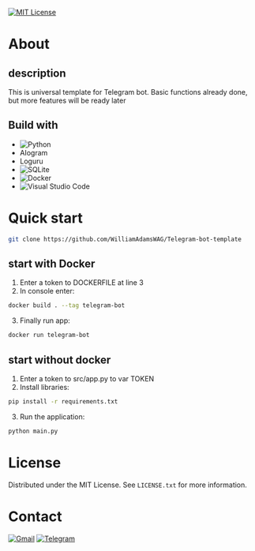 <a id="readme-top"></a>
[![MIT License][license-shield]][license-url]

# About 

## description

This is universal template for Telegram bot. Basic functions already done, but more features will be ready later

## Build with

* ![Python](https://img.shields.io/badge/python-3670A0?style=for-the-badge&logo=python&logoColor=ffdd54)
* AIogram
* Loguru
* ![SQLite](https://img.shields.io/badge/sqlite-%2307405e.svg?style=for-the-badge&logo=sqlite&logoColor=white)
* ![Docker](https://img.shields.io/badge/docker-%230db7ed.svg?style=for-the-badge&logo=docker&logoColor=white)
* ![Visual Studio Code](https://img.shields.io/badge/Visual%20Studio%20Code-0078d7.svg?style=for-the-badge&logo=visual-studio-code&logoColor=white)

# Quick start

```sh
git clone https://github.com/WilliamAdamsWAG/Telegram-bot-template
```

## start with Docker

1. Enter a token to DOCKERFILE at line 3
2. In console enter:
```sh
docker build . --tag telegram-bot
```
3. Finally run app: 
```sh
docker run telegram-bot
```

## start without docker

1. Enter a token to src/app.py to var TOKEN
2. Install libraries:
```sh
pip install -r requirements.txt
```
3. Run the application: 
```sh
python main.py
```

# License

Distributed under the MIT License. See `LICENSE.txt` for more information.

# Contact

[![Gmail][gmail-shield]][gmail-url]
[![Telegram][telegram-shield]][telegram-url]

[gmail-shield]: https://img.shields.io/badge/Gmail-D14836?style=for-the-badge&logo=gmail&logoColor=white
[gmail-url]: mailto:williamadams.aurora@gmail.com
[telegram-shield]: https://img.shields.io/badge/Telegram-2CA5E0?style=for-the-badge&logo=telegram&logoColor=white
[telegram-url]: https://t.me/WilliamAdams_group
[license-shield]: https://img.shields.io/github/license/othneildrew/Best-README-Template.svg?style=for-the-badge
[license-url]: https://github.com/othneildrew/Best-README-Template/blob/master/LICENSE.txt
